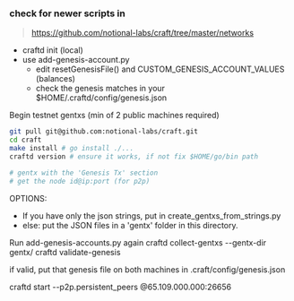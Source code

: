 ### check for newer scripts in 
> https://github.com/notional-labs/craft/tree/master/networks


- craftd init (local)
- use add-genesis-account.py
  - edit resetGenesisFile() and CUSTOM_GENESIS_ACCOUNT_VALUES (balances)
  - check the genesis matches in your $HOME/.craftd/config/genesis.json

Begin testnet gentxs (min of 2 public machines required)
```bash
git pull git@github.com:notional-labs/craft.git
cd craft
make install # go install ./...
craftd version # ensure it works, if not fix $HOME/go/bin path

# gentx with the 'Genesis Tx' section
# get the node id@ip:port (for p2p)
```

OPTIONS:
- If you have only the json strings, put in create_gentxs_from_strings.py
- else: put the JSON files in a 'gentx' folder in this directory.

Run add-genesis-accounts.py again
craftd collect-gentxs --gentx-dir gentx/
craftd validate-genesis

if valid, put that genesis file on both machines in .craft/config/genesis.json

craftd start --p2p.persistent_peers <id>@65.109.000.000:26656
